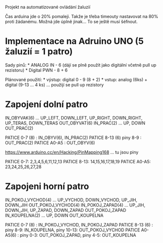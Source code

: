 Projekt na automatizované ovládání žaluzií

Čas arduina jde o 20% pomaleji. Takže je třeba timeouty nastavovat na 80% proti žádanému. Možná jde úplně jinak... To se ještě musí šéfnout.

Implementace na Adruino UNO (5 žaluzií = 1 patro)
===========================
Sady pinů:
	* ANALOG IN - 6 (dájí se plně použít jako digitální včetně pull up rezistoru)
	* Digital PWN - 8 + 6

Plánované použití:
	* výstup: digital 0 - 9 (8 + 2)
	* vstup: analog (6ks) + digital (9-13 ... 4 ks)
		... použijí se pull up rezistory



Zapojení dolní patro
====================
IN_OBYVAK(6) ... UP_LEFT, DOWN_LEFT, UP_RIGHT, DOWN_RIGHT, UP_TERAS, DOWN_TERAS
OUT_OBYVAT(6)
IN_PRAC(2)  ... UP, DOWN
OUT_PRAC(2)

PATICE 0-7 (8)  : IN_OBYV(6), IN_PRAC(2)
PATICE 8-13 (6) piny 8-9 : OUT_PRAC(2)
PATICE A0-A5 :   OUT_OBYV(6)

https://www.arduino.cc/en/Hacking/PinMapping168 ... tu jsou piny

PATICE 0-7:   2,3,4,5,6,11,12,13
PATICE 8-13:  14,15,16,17,18,19
PATICE A0-A5: 23,24,25,26,27,28 


Zapojeni horní patro
====================
IN_POKOJ_VYCHOD(4) ... UP_VYCHOD, DOWN_VYCHOD, UP_JIH, DOWN_JIH
OUT_POKOJ_VYCHOD(4)
IN_POKOJ_ZAPAD(4) ... UP_JIH, DOWN_JIH, UP_ZAPAD, DOWN_ZAPAD
OUT_POKOJ_ZAPAD
IN_KOUPELNA(2) ... UP, DOWN
OUT_KOUPELNA

PATICE 0-7 (8)  : IN_POKOJ_VYCHOD, IN_POKOJ_ZAPAD
PATICE 8-13 (6) : piny 8-9: IN_KOUPELNA, piny 10-13: OUT_POKOJ_VYCHOD
PATICE A0-A5(6) : piny 0-3: OUT_POKOJ_ZAPAD, piny 4-5: OUT_KOUPELNA





